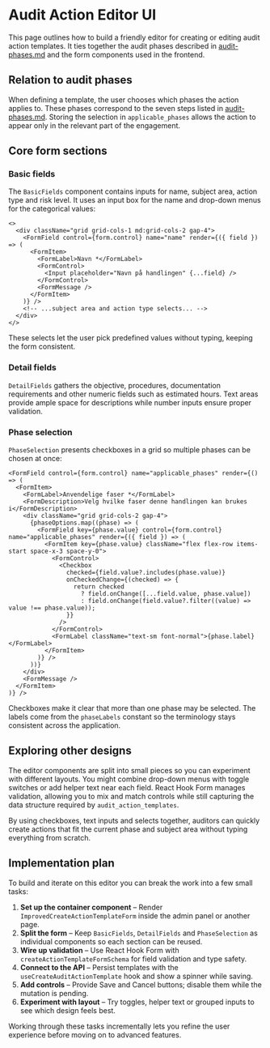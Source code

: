 # Audit Action Editor UI

This page outlines how to build a friendly editor for creating or editing audit action templates.
It ties together the audit phases described in [audit-phases.md](audit-phases.md) and the form components used in the frontend.

## Relation to audit phases

When defining a template, the user chooses which phases the action applies to. These phases correspond to the seven steps listed in [audit-phases.md](audit-phases.md). Storing the selection in `applicable_phases` allows the action to appear only in the relevant part of the engagement.

## Core form sections

### Basic fields

The `BasicFields` component contains inputs for name, subject area, action type and risk level. It uses an input box for the name and drop-down menus for the categorical values:

```tsx
<>
  <div className="grid grid-cols-1 md:grid-cols-2 gap-4">
    <FormField control={form.control} name="name" render={({ field }) => (
      <FormItem>
        <FormLabel>Navn *</FormLabel>
        <FormControl>
          <Input placeholder="Navn på handlingen" {...field} />
        </FormControl>
        <FormMessage />
      </FormItem>
    )} />
    <!-- ...subject area and action type selects... -->
  </div>
</>
```

These selects let the user pick predefined values without typing, keeping the form consistent.

### Detail fields

`DetailFields` gathers the objective, procedures, documentation requirements and other numeric fields such as estimated hours. Text areas provide ample space for descriptions while number inputs ensure proper validation.

### Phase selection

`PhaseSelection` presents checkboxes in a grid so multiple phases can be chosen at once:

```tsx
<FormField control={form.control} name="applicable_phases" render={() => (
  <FormItem>
    <FormLabel>Anvendelige faser *</FormLabel>
    <FormDescription>Velg hvilke faser denne handlingen kan brukes i</FormDescription>
    <div className="grid grid-cols-2 gap-4">
      {phaseOptions.map((phase) => (
        <FormField key={phase.value} control={form.control} name="applicable_phases" render={({ field }) => (
          <FormItem key={phase.value} className="flex flex-row items-start space-x-3 space-y-0">
            <FormControl>
              <Checkbox
                checked={field.value?.includes(phase.value)}
                onCheckedChange={(checked) => {
                  return checked
                    ? field.onChange([...field.value, phase.value])
                    : field.onChange(field.value?.filter((value) => value !== phase.value));
                }}
              />
            </FormControl>
            <FormLabel className="text-sm font-normal">{phase.label}</FormLabel>
          </FormItem>
        )} />
      ))}
    </div>
    <FormMessage />
  </FormItem>
)} />
```

Checkboxes make it clear that more than one phase may be selected. The labels come from the `phaseLabels` constant so the terminology stays consistent across the application.

## Exploring other designs

The editor components are split into small pieces so you can experiment with different layouts. You might combine drop-down menus with toggle switches or add helper text near each field. React Hook Form manages validation, allowing you to mix and match controls while still capturing the data structure required by `audit_action_templates`.

By using checkboxes, text inputs and selects together, auditors can quickly create actions that fit the current phase and subject area without typing everything from scratch.

## Implementation plan

To build and iterate on this editor you can break the work into a few small tasks:

1. **Set up the container component** – Render `ImprovedCreateActionTemplateForm` inside the admin panel or another page.
2. **Split the form** – Keep `BasicFields`, `DetailFields` and `PhaseSelection` as individual components so each section can be reused.
3. **Wire up validation** – Use React Hook Form with `createActionTemplateFormSchema` for field validation and type safety.
4. **Connect to the API** – Persist templates with the `useCreateAuditActionTemplate` hook and show a spinner while saving.
5. **Add controls** – Provide Save and Cancel buttons; disable them while the mutation is pending.
6. **Experiment with layout** – Try toggles, helper text or grouped inputs to see which design feels best.

Working through these tasks incrementally lets you refine the user experience before moving on to advanced features.
